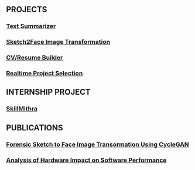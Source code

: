 ## PROJECTS

### [Text Summarizer](https://sourabbr.github.io/Text_Summarizer/)
### [Sketch2Face Image Transformation](https://sourabbr.github.io/Sketch2Face/)
### [CV/Resume Builder](https://sourabbr.github.io/Build_CV/)
### [Realtime Project Selection](https://sourabbr.github.io/Project_Selection/)

## INTERNSHIP PROJECT

### [SkillMithra](https://www.skillmithra.com/)

## PUBLICATIONS

### [Forensic Sketch to Face Image Transormation Using CycleGAN](https://www.irjet.net/archives/V8/i7/IRJET-V8I7642.pdf)
### [Analysis of Hardware Impact on Software Performance](https://www.irjet.net/archives/V8/i12/IRJET-V8I12223.pdf)
